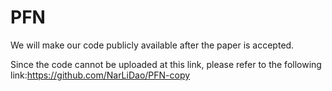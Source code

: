 # PFN

We will make our code publicly available after the paper is accepted.

Since the code cannot be uploaded at this link, please refer to the following link:https://github.com/NarLiDao/PFN-copy
